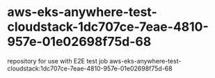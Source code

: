 # aws-eks-anywhere-test-cloudstack-1dc707ce-7eae-4810-957e-01e02698f75d-68
repository for use with E2E test job aws-eks-anywhere-test-cloudstack:1dc707ce-7eae-4810-957e-01e02698f75d-68
